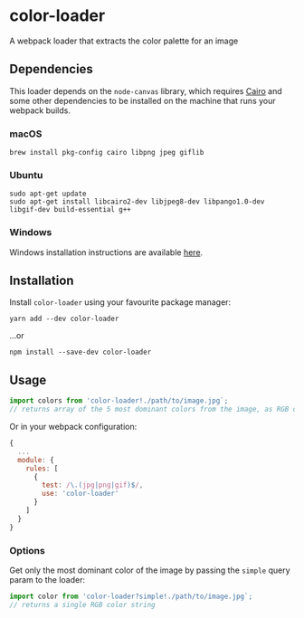 # color-loader

A webpack loader that extracts the color palette for an image

## Dependencies

This loader depends on the `node-canvas` library, which requires [Cairo](https://cairographics.org) and some other dependencies to be installed on the machine that runs your webpack builds.

### macOS

```
brew install pkg-config cairo libpng jpeg giflib
```

### Ubuntu

```
sudo apt-get update
sudo apt-get install libcairo2-dev libjpeg8-dev libpango1.0-dev libgif-dev build-essential g++
```

### Windows

Windows installation instructions are available [here](https://github.com/Automattic/node-canvas/wiki/Installation---Windows).

## Installation

Install `color-loader` using your favourite package manager:

```
yarn add --dev color-loader
```

...or

```
npm install --save-dev color-loader
```

## Usage

```js
import colors from 'color-loader!./path/to/image.jpg`;
// returns array of the 5 most dominant colors from the image, as RGB color strings
```

Or in your webpack configuration:

```js
{
  ...
  module: {
    rules: [
      {
        test: /\.(jpg|png|gif)$/,
        use: 'color-loader'
      }
    ]
  }
}
```

### Options

Get only the most dominant color of the image by passing the `simple` query param to the loader:

```js
import color from 'color-loader?simple!./path/to/image.jpg`;
// returns a single RGB color string
```
